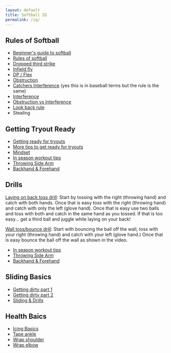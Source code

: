 ```yaml
---
layout: default
title: Softball IQ
permalink: /iq/
---
```


## Rules of Softball

* [Beginner's guide to softball](https://www.youtube.com/watch?v=ehD9c_fQ9nE)
* [Rules of softball](https://www.youtube.com/watch?v=DwVYejPGS-k)
* [Dropped third strike](https://www.youtube.com/watch?v=ld_TaviBMn8)
* [Infield fly](https://www.youtube.com/watch?v=8DuNMudFst8)
* [DP / Flex](https://www.youtube.com/watch?v=Aw5nlvAjfOA)
* [Obstruction](https://www.youtube.com/watch?v=xU5YxvysrKQ)
* [Catchers Interference](https://www.youtube.com/watch?v=1ybC5xv37D8) (yes this is in baseball terms but the rule is the same)
* [Interference](https://www.youtube.com/watch?v=e9Pyw84UHHc)
* [Obstruction vs Interference](https://www.youtube.com/watch?v=vde8Eu6uQS8)
* [Look back rule](https://www.youtube.com/watch?v=8BM9ySpj5Mk)
* Stealing

## Getting Tryout Ready

* [Getting ready for tryouts](https://www.youtube.com/watch?v=9cpSAfz4Qx4)
* [More tips to get ready for tryouts](https://www.youtube.com/watch?v=uVl-S59sov4)
* [Mindset](https://www.youtube.com/watch?v=pJfTRFNKEuM&t=5s)
* [In season workout tips](https://www.youtube.com/watch?v=yb6ULh-_a2c)
* [Throwing Side Arm](https://www.youtube.com/watch?v=UmB9dsHHU7I)
* [Backhand & Forehand](https://www.youtube.com/watch?v=-C7A6ehi7rc)

## Drills

[Laying on back toss drill](https://www.youtube.com/watch?v=37_e6U-VRxQ): Start by tossing with the right (throwing hand) and catch with both hands. Once that is easy toss with the right (throwing hand) and catch with only the left (glove hand). Once that is easy use two balls and toss with both and catch in the same hand as you tossed. If that is too easy... get a third ball and juggle while laying on your back!

[Wall toss/bounce drill](https://www.youtube.com/watch?v=6ZwTkMllDJc): Start with bouncing the ball off the wall, toss with your right (throwing hand) and catch with your left (glove hand.) Once that is easy bounce the ball off the wall as shown in the video.

* [In season workout tips](https://www.youtube.com/watch?v=yb6ULh-_a2c)
* [Throwing Side Arm](https://www.youtube.com/watch?v=UmB9dsHHU7I)
* [Backhand & Forehand](https://www.youtube.com/watch?v=-C7A6ehi7rc)

## Sliding Basics

* [Getting dirty part 1](https://www.youtube.com/watch?v=iG2T7Bk5_kU)
* [Getting dirty part 2](https://www.youtube.com/watch?v=k3spsC1e0tM)
* [Sliding & Drills](https://www.youtube.com/watch?v=7-ZjEtdogco)

## Health Baics

* [Icing Basics](https://www.youtube.com/watch?v=li_jB3FzqHM)
* [Tape ankle](https://www.youtube.com/watch?v=YEJRaL5jIoM)
* [Wrap shoulder](https://www.youtube.com/watch?v=Pj5tXyDCOmc)
* [Wrap elbow](https://www.youtube.com/watch?v=4v_iBlxE83g)
